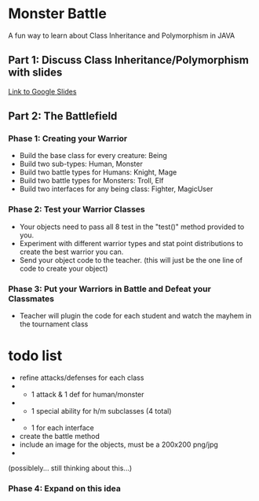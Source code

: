 # Monster Battle
A fun way to learn about Class Inheritance and Polymorphism in JAVA

## Part 1: Discuss Class Inheritance/Polymorphism with slides
[Link to Google Slides](https://docs.google.com/presentation/d/1GTl5BPuGU_LwpV4cR-CtP9ZPPLvdJUsaY50vs0dOiuA/edit?usp=sharing)

## Part 2: The Battlefield
### Phase 1: Creating your Warrior
- Build the base class for every creature: Being
- Build two sub-types: Human, Monster
- Build two battle types for Humans: Knight, Mage
- Build two battle types for Monsters: Troll, Elf
- Build two interfaces for any being class: Fighter, MagicUser

### Phase 2: Test your Warrior Classes
- Your objects need to pass all 8 test in the "test()" method provided to you.
- Experiment with different warrior types and stat point distributions to create the best warrior you can.
- Send your object code to the teacher. (this will just be the one line of code to create your object)

### Phase 3: Put your Warriors in Battle and Defeat your Classmates
- Teacher will plugin the code for each student and watch the mayhem in the tournament class

# todo list
 - refine attacks/defenses for each class
 - - 1 attack & 1 def for human/monster
 - - 1 special ability for h/m subclasses (4 total)
 - - 1 for each interface
 - create the battle method
 - include an image for the objects, must be a 200x200 png/jpg
 - 
 


(possiblely... still thinking about this...)
### Phase 4: Expand on this idea

